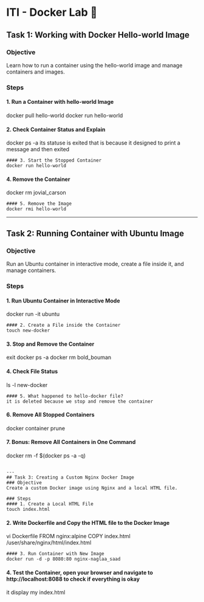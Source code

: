 # ITI - Docker Lab 🐋

## Task 1: Working with Docker Hello-world Image
### Objective
Learn how to run a container using the hello-world image and manage containers and images.

### Steps
#### 1. Run a Container with hello-world Image
docker pull hello-world
docker run hello-world
#### 2. Check Container Status and Explain
docker ps -a
its statuse is exited that is because it designed to print a message and then exited
```
#### 3. Start the Stopped Container
docker run hello-world
```
#### 4. Remove the Container
docker rm jovial_carson
```
#### 5. Remove the Image
docker rmi hello-world
```
---

## Task 2: Running Container with Ubuntu Image
### Objective
Run an Ubuntu container in interactive mode, create a file inside it, and manage containers.

### Steps
#### 1. Run Ubuntu Container in Interactive Mode
docker run -it ubuntu
```
#### 2. Create a File inside the Container
touch new-docker
```
#### 3. Stop and Remove the Container
exit
docker ps -a
docker rm bold_bouman
#### 4. Check File Status
ls -l new-docker
```
#### 5. What happened to hello-docker file?
it is deleted because we stop and remove the container
```
#### 6. Remove All Stopped Containers
docker container prune
#### 7. Bonus: Remove All Containers in One Command
docker rm -f $(docker ps -a -q)
```

---
## Task 3: Creating a Custom Nginx Docker Image
### Objective
Create a custom Docker image using Nginx and a local HTML file.

### Steps
#### 1. Create a Local HTML File
touch index.html
```
#### 2. Write Dockerfile and Copy the HTML file to the Docker Image
vi Dockerfile
FROM nginx:alpine
COPY index.html /user/share/nginx/html/index.html
```
#### 3. Run Container with New Image
docker run -d -p 8080:80 nginx-naglaa_saad
```

#### 4. Test the Container, open your browser and navigate to http://localhost:8088 to check if everything is okay
it display my index.html
```


